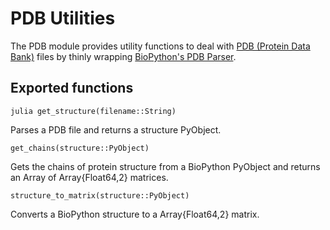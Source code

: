 # PDB Utilities

The PDB module provides utility functions to deal with [PDB (Protein Data Bank)](https://www.wwpdb.org/documentation/file-format) files by thinly wrapping [BioPython's PDB Parser](http://biopython.org/wiki/Main_Page).

## Exported functions

```julia get_structure(filename::String)```

Parses a PDB file and returns a structure PyObject.

```get_chains(structure::PyObject)```

Gets the chains of protein structure from a BioPython PyObject and returns an Array of Array{Float64,2} matrices.

```structure_to_matrix(structure::PyObject)```

Converts a BioPython structure to a Array{Float64,2} matrix.